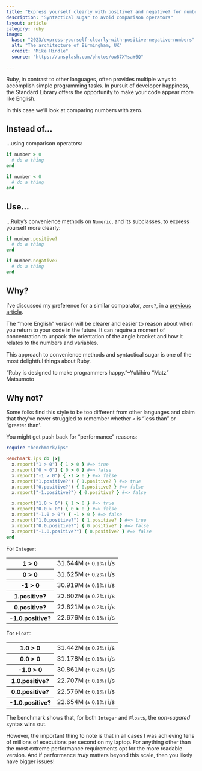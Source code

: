 ```yaml
---
title: "Express yourself clearly with positive? and negative? for numbers"
description: "Syntactical sugar to avoid comparison operators"
layout: article
category: ruby
image:
  base: "2023/express-yourself-clearly-with-positive-negative-numbers"
  alt: "The architecture of Birmingham, UK"
  credit: "Mike Hindle"
  source: "https://unsplash.com/photos/ow87XYsaY6Q"

---
```


Ruby, in contrast to other languages, often provides multiple ways to accomplish simple programming tasks. In pursuit of developer happiness, the Standard Library offers the opportunity to make your code appear more like English.

In this case we’ll look at comparing numbers with zero.

## Instead of…

…using comparison operators:

```ruby
if number > 0
  # do a thing
end

if number < 0
  # do a thing
end
```

## Use…

…Ruby’s convenience methods on `Numeric`, and its subclasses, to express yourself more clearly:

```ruby
if number.positive?
  # do a thing
end

if number.negative?
  # do a thing
end
```


## Why?

I’ve discussed my preference for a similar comparator, `zero?`, in a [previous article](/ruby/use-zero-for-integer-float-comparison).

The “more English” version will be clearer and easier to reason about when you return to your code in the future. It can require a moment of concentration to unpack the orientation of the angle bracket and how it relates to the numbers and variables.

This approach to convenience methods and syntactical sugar is one of the most delightful things about Ruby.

“Ruby is designed to make programmers happy.”–Yukihiro “Matz” Matsumoto


## Why not?

Some folks find this style to be too different from other languages and claim that they’ve never struggled to remember whether `<` is “less than” or “greater than’.

You might get push back for “performance” reasons:

```ruby
require "benchmark/ips"

Benchmark.ips do |x|
  x.report("1 > 0") { 1 > 0 } #=> true
  x.report("0 > 0") { 0 > 0 } #=> false
  x.report("-1 > 0") { -1 > 0 } #=> false
  x.report("1.positive?") { 1.positive? } #=> true
  x.report("0.positive?") { 0.positive? } #=> false
  x.report("-1.positive?") { 0.positive? } #=> false

  x.report("1.0 > 0") { 1 > 0 } #=> true
  x.report("0.0 > 0") { 0 > 0 } #=> false
  x.report("-1.0 > 0") { -1 > 0 } #=> false
  x.report("1.0.positive?") { 1.positive? } #=> true
  x.report("0.0.positive?") { 0.positive? } #=> false
  x.report("-1.0.positive?") { 0.positive? } #=> false
end
```

For `Integer`:

<table>
<tr>
  <th>1 > 0</th>
  <td class="text-right">31.644M <small>(± 0.1%)</small> i/s</td>
</tr>
<tr>
  <th>0 > 0</th>
  <td class="text-right">31.625M <small>(± 0.2%)</small> i/s</td>
</tr>
<tr>
  <th>-1 > 0</th>
  <td class="text-right">30.919M <small>(± 0.1%)</small> i/s</td>
</tr>
<tr>
  <th>1.positive?</th>
  <td class="text-right">22.602M <small>(± 0.2%)</small> i/s</td>
</tr>
<tr>
  <th>0.positive?</th>
  <td class="text-right">22.621M <small>(± 0.2%)</small> i/s</td>
</tr>
<tr>
  <th>-1.0.positive?</th>
  <td class="text-right">22.676M <small>(± 0.1%)</small> i/s</td>
</tr>
</table>

For `Float`:

<table>
<tr>
  <th>1.0 > 0</th>
  <td class="text-right">31.442M <small>(± 0.2%)</small> i/s</td>
</tr>
<tr>
  <th>0.0 > 0</th>
  <td class="text-right">31.178M <small>(± 0.1%)</small> i/s</td>
</tr>
<tr>
  <th>-1.0 > 0</th>
  <td class="text-right">30.861M <small>(± 0.2%)</small> i/s</td>
</tr>
<tr>
  <th>1.0.positive?</th>
  <td class="text-right">22.707M <small>(± 0.1%)</small> i/s</td>
</tr>
<tr>
  <th>0.0.positive?</th>
  <td class="text-right">22.576M <small>(± 0.1%)</small> i/s</td>
</tr>
<tr>
  <th>-1.0.positive?</th>
  <td class="text-right">22.654M <small>(± 0.1%)</small> i/s</td>
</tr>
</table>

The benchmark shows that, for both `Integer` and `Float`s, the _non-sugared_ syntax wins out.

However, the important thing to note is that in all cases I was achieving tens of millions of executions per second on my laptop. For anything other than the most extreme performance requirements opt for the more readable version. And if performance _truly_ matters beyond this scale, then you likely have bigger issues!